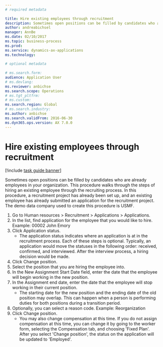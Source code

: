 ```yaml
--- 
# required metadata 
 
title: Hire existing employees through recruitment
description: Sometimes open positions can be filled by candidates who are already employees in your organization. 
author: andreabichsel
manager: AnnBe 
ms.date: 02/10/2017
ms.topic: business-process 
ms.prod:  
ms.service: dynamics-ax-applications 
ms.technology:  
 
# optional metadata 
 
# ms.search.form:   
audience: Application User 
# ms.devlang:  
ms.reviewer: anbichse
ms.search.scope: Operations 
# ms.tgt_pltfrm:  
# ms.custom:  
ms.search.region: Global
# ms.search.industry: 
ms.author: anbichse
ms.search.validFrom: 2016-06-30 
ms.dyn365.ops.version: AX 7.0.0 
---
```

# Hire existing employees through recruitment

[!include [task guide banner](../../includes/task-guide-banner.md)]

Sometimes open positions can be filled by candidates who are already employees in your organization. This procedure walks through the steps of hiring an existing employee through the recruiting process. In this procedure, a recruitment project has already been set up, and an existing employee has already submitted an application for the recruitment project. The demo data company used to create this procedure is USMF.

1. Go to Human resources > Recruitment > Applications > Applications.
2. In the list, find application for the employee that you would like to hire. Example:  00002  John Emory
3. Click Application status.
    * The application status indicates where an application is at in the recruitment process.  Each of these steps is optional. Typically, an application would move the statuses in the following order:  received, confirmed, and interviewed. After the interview process, a hiring decision would be made.  
4. Click Change position.
5. Select the position that you are hiring the employee into.
6. In the New Assignment Start Date field, enter the date that the employee will begin working in the new position.  
7. In the Assignment end date, enter the date that the employee will stop working in their current position.
    * The starting date for the new position and the ending date of the old position may overlap. This can happen when a person is performing duties for both positions during a transition period.  
8. Optionally, you can select a reason code. Example: Reorganization
9. Click Change position.
    * You may also change compensation at this time. If you do not assign compensation at this time, you can change it by going to the worker form, selecting the Compensation tab, and choosing 'Fixed Plan'. After you select 'Change position', the status on the application will be updated to 'Employed'.  

